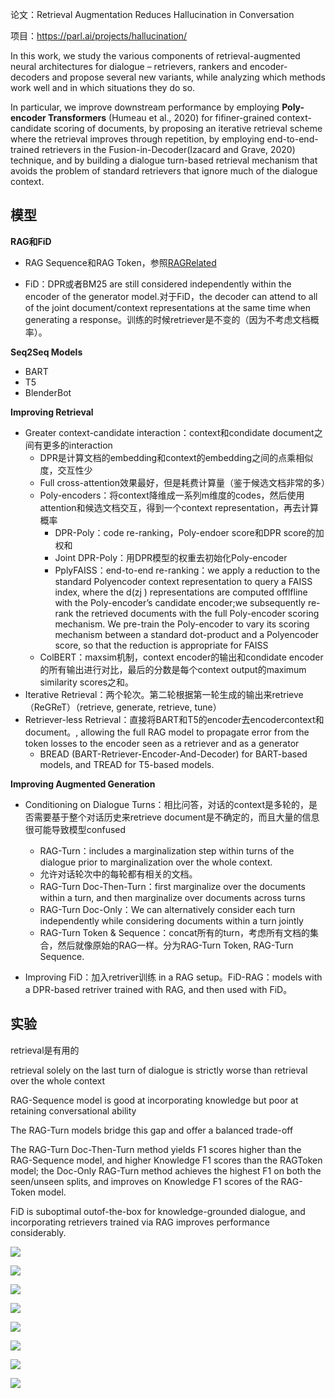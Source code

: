 论文：Retrieval Augmentation Reduces Hallucination in Conversation

项目：https://parl.ai/projects/hallucination/

In this work, we study the various components of retrieval-augmented neural architectures for dialogue – retrievers, rankers and encoder-decoders and propose several new variants, while analyzing which methods work well and in which situations they do so.

In particular, we improve downstream performance by employing **Poly-encoder Transformers** (Humeau et al., 2020) for fifiner-grained context-candidate scoring of documents, by proposing an iterative retrieval scheme where the retrieval improves through repetition, by employing end-to-end-trained retrievers in the Fusion-in-Decoder(Izacard and Grave, 2020) technique, and by building a dialogue turn-based retrieval mechanism that avoids the problem of standard retrievers that ignore much of the dialogue context.

## 模型

**RAG和FiD**
- RAG Sequence和RAG Token，参照[RAGRelated](../RAGRelated/RAGRelated.md)

- FiD：DPR或者BM25 are still considered independently within the encoder of the generator model.对于FiD，the decoder can attend to all of the joint document/context representations at the same time when generating a response。训练的时候retriever是不变的（因为不考虑文档概率）。

**Seq2Seq Models**

- BART
- T5
- BlenderBot

**Improving Retrieval**

- Greater context-candidate interaction：context和condidate document之间有更多的interaction
	- DPR是计算文档的embedding和context的embedding之间的点乘相似度，交互性少
	- Full cross-attention效果最好，但是耗费计算量（鉴于候选文档非常的多）
	- Poly-encoders：将context降维成一系列m维度的codes，然后使用attention和候选文档交互，得到一个context representation，再去计算概率
		- DPR-Poly：code re-ranking，Poly-endoer score和DPR score的加权和
		- Joint DPR-Poly：用DPR模型的权重去初始化Poly-encoder
		- PplyFAISS：end-to-end re-ranking：we apply a reduction to the standard Polyencoder context representation to query a FAISS index, where the d(zj ) representations are computed offlfline with the Poly-encoder’s candidate encoder;we subsequently re-rank the retrieved documents with the full Poly-encoder scoring mechanism. We pre-train the Poly-encoder to vary its scoring mechanism between a standard dot-product and a Polyencoder score, so that the reduction is appropriate for FAISS
	- ColBERT：maxsim机制，context encoder的输出和condidate encoder的所有输出进行对比，最后的分数是每个context output的maximum similarity scores之和。
- Iterative Retrieval：两个轮次。第二轮根据第一轮生成的输出来retrieve（ReGReT）（retrieve, generate, retrieve, tune）
- Retriever-less Retrieval：直接将BART和T5的encoder去encodercontext和document。, allowing the full RAG model to propagate error from the token losses to the encoder seen as a retriever and as a generator
	- BREAD (BART-Retriever-Encoder-And-Decoder) for BART-based models, and TREAD for T5-based models.

**Improving Augmented Generation**

- Conditioning on Dialogue Turns：相比问答，对话的context是多轮的，是否需要基于整个对话历史来retrieve document是不确定的，而且大量的信息很可能导致模型confused
	- RAG-Turn：includes a marginalization step within turns of the dialogue prior to marginalization over the whole context. 
	- 允许对话轮次中的每轮都有相关的文档。
	- RAG-Turn Doc-Then-Turn：first marginalize over the documents within a turn, and then marginalize over documents across turns
	- RAG-Turn Doc-Only：We can alternatively consider each turn independently while considering documents within a turn jointly
	- RAG-Turn Token & Sequence：concat所有的turn，考虑所有文档的集合，然后就像原始的RAG一样。分为RAG-Turn Token, RAG-Turn Sequence.

- Improving FiD：加入retriver训练 in a RAG setup。FiD-RAG：models with a DPR-based retriver trained with RAG, and then used with FiD。

## 实验

retrieval是有用的

retrieval solely on the last turn of dialogue is strictly worse than retrieval over the whole context

RAG-Sequence model is good at incorporating knowledge but poor at retaining conversational ability

The RAG-Turn models bridge this gap and offer a balanced trade-off

The RAG-Turn Doc-Then-Turn method yields F1 scores higher than the RAG-Sequence model, and higher Knowledge F1 scores than the RAGToken model; the Doc-Only RAG-Turn method achieves the highest F1 on both the seen/unseen splits, and improves on Knowledge F1 scores of the RAG-Token model.

FiD is suboptimal outof-the-box for knowledge-grounded dialogue, and incorporating retrievers trained via RAG improves performance considerably.



![](img/Pasted%20image%2020220317232840.png)

![](img/Pasted%20image%2020220317232914.png)


![](img/Pasted%20image%2020220317233202.png)

![](img/Pasted%20image%2020220317233226.png)


![](img/Pasted%20image%2020220317233426.png)

![](img/Pasted%20image%2020220317233438.png)

![](img/Pasted%20image%2020220317233540.png)

![](img/Pasted%20image%2020220317233619.png)







